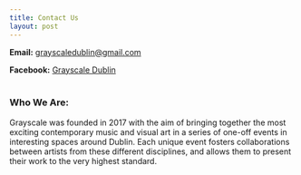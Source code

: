 ```yaml
---
title: Contact Us
layout: post
---
```


**Email:** [grayscaledublin@gmail.com](mailto:grayscaledublin@gmail.com)

**Facebook:** [Grayscale Dublin](https://www.facebook.com/grayscaledublin/)<br /><br />

### Who We Are:

Grayscale was founded in 2017 with the aim of bringing together the most exciting contemporary music and visual art in a series of one-off events in interesting spaces around Dublin. Each unique event fosters collaborations between artists from these different disciplines, and allows them to present their work to the very highest standard.
